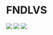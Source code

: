# FNDLVS

<img src="https://lh3.googleusercontent.com/Oa7KI-FaHHmvj2t5d5AFHEVOTmj6j_xqRutriynfk2j5UaGRZJe2zGWESPTNpuW5uHqO8FWVHYwxhDXTCLg3DFGvDwqHY6j64T5YRzfh_iLjxb51TQ=w1280">
<img src="https://lh5.googleusercontent.com/9w06EgfJTXcL6l7oTynXxxSuB-btgiRM5xbfyXF_t22Wq8phIoHB_uXHMigO-Mqbo8xa5Xc=w1280">
<img src="https://lh6.googleusercontent.com/LBKB189htWHsA2TF9KAZz5JTU67u2sn5z9xZc0H872l5YB-tMOH4Fe3X1WBIj5CGJij_toVeeKxOcZi-q-OcFFjFQkIE5i_kH0huLIWVhaQfO8W4_A=w1280">

